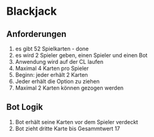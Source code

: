 # Blackjack

## Anforderungen

1. es gibt 52 Spielkarten                                - done
2. es wird 2 Spieler geben, einen Spieler und einen Bot
3. Anwendung wird auf der CL laufen
4. Maximal 4 Karten pro Spieler
5. Beginn: jeder erhält 2 Karten
6. Jeder erhält die Option zu ziehen
7. Maximal 2 Karten können gezogen werden

## Bot Logik

1. Bot erhält seine Karten vor dem Spieler verdeckt
2. Bot zieht dritte Karte bis Gesammtwert 17